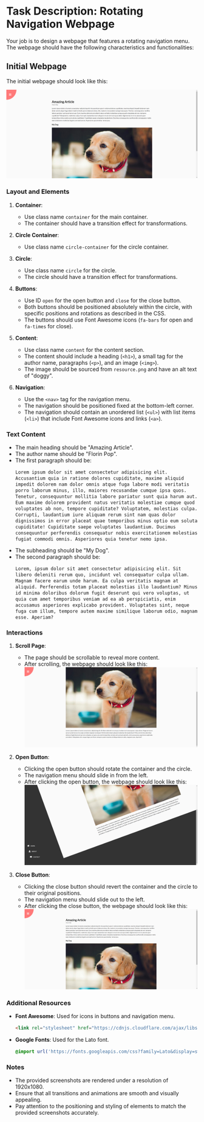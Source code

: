 
# Task Description: Rotating Navigation Webpage

Your job is to design a webpage that features a rotating navigation menu. The webpage should have the following characteristics and functionalities:

## Initial Webpage

The initial webpage should look like this:

![initial webpage](./_images/origin.png)

### Layout and Elements

1. **Container**:
   - Use class name `container` for the main container.
   - The container should have a transition effect for transformations.
   
2. **Circle Container**:
   - Use class name `circle-container` for the circle container.
   
3. **Circle**:
   - Use class name `circle` for the circle.
   - The circle should have a transition effect for transformations.
   
4. **Buttons**:
   - Use ID `open` for the open button and `close` for the close button.
   - Both buttons should be positioned absolutely within the circle, with specific positions and rotations as described in the CSS.
   - The buttons should use Font Awesome icons (`fa-bars` for open and `fa-times` for close).

5. **Content**:
   - Use class name `content` for the content section.
   - The content should include a heading (`<h1>`), a small tag for the author name, paragraphs (`<p>`), and an image (`<img>`).
   - The image should be sourced from `resource.png` and have an alt text of "doggy".

6. **Navigation**:
   - Use the `<nav>` tag for the navigation menu.
   - The navigation should be positioned fixed at the bottom-left corner.
   - The navigation should contain an unordered list (`<ul>`) with list items (`<li>`) that include Font Awesome icons and links (`<a>`).

### Text Content

- The main heading should be "Amazing Article".
- The author name should be "Florin Pop".
- The first paragraph should be:
  ```
  Lorem ipsum dolor sit amet consectetur adipisicing elit. Accusantium quia in ratione dolores cupiditate, maxime aliquid impedit dolorem nam dolor omnis atque fuga labore modi veritatis porro laborum minus, illo, maiores recusandae cumque ipsa quos. Tenetur, consequuntur mollitia labore pariatur sunt quia harum aut. Eum maxime dolorem provident natus veritatis molestiae cumque quod voluptates ab non, tempore cupiditate? Voluptatem, molestias culpa. Corrupti, laudantium iure aliquam rerum sint nam quas dolor dignissimos in error placeat quae temporibus minus optio eum soluta cupiditate! Cupiditate saepe voluptates laudantium. Ducimus consequuntur perferendis consequatur nobis exercitationem molestias fugiat commodi omnis. Asperiores quia tenetur nemo ipsa.
  ```
- The subheading should be "My Dog".
- The second paragraph should be:
  ```
  Lorem, ipsum dolor sit amet consectetur adipisicing elit. Sit libero deleniti rerum quo, incidunt vel consequatur culpa ullam. Magnam facere earum unde harum. Ea culpa veritatis magnam at aliquid. Perferendis totam placeat molestias illo laudantium? Minus id minima doloribus dolorum fugit deserunt qui vero voluptas, ut quia cum amet temporibus veniam ad ea ab perspiciatis, enim accusamus asperiores explicabo provident. Voluptates sint, neque fuga cum illum, tempore autem maxime similique laborum odio, magnam esse. Aperiam?
  ```

### Interactions

1. **Scroll Page**:
   - The page should be scrollable to reveal more content.
   - After scrolling, the webpage should look like this:
     ![scrolled webpage](./_images/origin_scrolled.png)

2. **Open Button**:
   - Clicking the open button should rotate the container and the circle.
   - The navigation menu should slide in from the left.
   - After clicking the open button, the webpage should look like this:
     ![after open](./_images/after_open.png)

3. **Close Button**:
   - Clicking the close button should revert the container and the circle to their original positions.
   - The navigation menu should slide out to the left.
   - After clicking the close button, the webpage should look like this:
     ![after close](./_images/after_close.png)

### Additional Resources

- **Font Awesome**: Used for icons in buttons and navigation menu.
  ```html
  <link rel="stylesheet" href="https://cdnjs.cloudflare.com/ajax/libs/font-awesome/5.14.0/css/all.min.css" integrity="sha512-1PKOgIY59xJ8Co8+NE6FZ+LOAZKjy+KY8iq0G4B3CyeY6wYHN3yt9PW0XpSriVlkMXe40PTKnXrLnZ9+fkDaog==" crossorigin="anonymous" />
  ```
- **Google Fonts**: Used for the Lato font.
  ```css
  @import url('https://fonts.googleapis.com/css?family=Lato&display=swap');
  ```

### Notes

- The provided screenshots are rendered under a resolution of 1920x1080.
- Ensure that all transitions and animations are smooth and visually appealing.
- Pay attention to the positioning and styling of elements to match the provided screenshots accurately.
